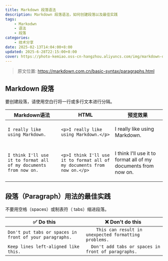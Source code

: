 ```yaml
---
title: Markdown 段落语法
description: Markdown 段落语法，如何创建段落以及最佳实践
tags:
    - Markodwn
    - 语法
    - 段落
categories:
    - 技术分享
date: 2025-02-13T14:04:00+8:00
updated: 2025-6-28T22:15:00+8:00
cover: https://photo-kemiao.oss-cn-hangzhou.aliyuncs.com/img/markdown-duanluo.webp-ys
---
```


> 原文位置: https://markdown.com.cn/basic-syntax/paragraphs.html

## Markdown 段落
要创建段落，请使用空白行将一行或多行文本进行分隔。

|Markdown语法|HTML|预览效果|
|---|---|---|
|`I really like using Markdown.`|`<p>I really like using Markdown.</p>`|<p>I really like using Markdown.</p>|
|`I think I'll use it to format all of my documents from now on.`|`<p>I think I'll use it to format all of my documents from now on.</p>`|<p>I think I'll use it to format all of my documents from now on.</p>|

## 段落（Paragraph）用法的最佳实践
不要用空格（spaces）或制表符（ tabs）缩进段落。

|✅  Do this|❌  Don't do this|
|---|---|
|`Don't put tabs or spaces in front of your paragraphs.`|`    This can result in unexpected formatting problems.`|
|`Keep lines left-aligned like this.`|`  Don't add tabs or spaces in front of paragraphs.`|
